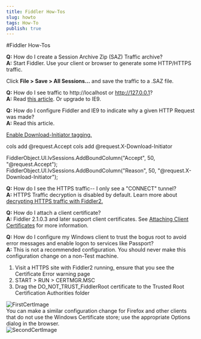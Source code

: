 ```yaml
---
title: Fiddler How-Tos
slug: howto
tags: How-To
publish: true
---
```


<!-- http://fiddler2.com/Fiddler/help/howto.asp -->

#Fiddler How-Tos

**Q:** How do I create a Session Archive Zip (SAZ) Traffic archive?  
**A:** Start Fiddler. Use your client or browser to generate some HTTP/HTTPS traffic. 

Click **File > Save > All Sessions...** and save the traffic to a .SAZ file.

**Q:** How do I see traffic to http://localhost or http://127.0.0.1?  
**A:** Read [this article](http://fiddler2.com/fiddler/help/hookup.asp#Q-LocalTraffic). Or upgrade to IE9.

**Q:** How do I configure Fiddler and IE9 to indicate why a given HTTP Request was made?  
**A:** Read this article.

[Enable Download-Initiator tagging.](https://www.fiddler2.com/dl/EnableDownloadInitiator.reg)

cols add @request.Accept
cols add @request.X-Download-Initiator

FiddlerObject.UI.lvSessions.AddBoundColumn("Accept", 50, "@request.Accept");  
FiddlerObject.UI.lvSessions.AddBoundColumn("Reason", 50, "@request.X-Download-Initiator"); 

**Q:** How do I see the HTTPS traffic-- I only see a "CONNECT" tunnel?  
**A:** HTTPS Traffic decryption is disabled by default. Learn more about [decrypting HTTPS traffic with Fiddler2.](http://fiddler2.com/fiddler/help/httpsdecryption.asp)

 

**Q:** How do I attach a client certificate?  
**A:** Fiddler 2.1.0.3 and later support client certificates.  See [Attaching Client Certificates](http://fiddler2.com/Fiddler/help/httpsclientcerts.asp) for more information.

 

**Q:** How do I configure my Windows client to trust the bogus root to avoid error messages and enable logon to services like Passport?  
**A:** This is not a recommended configuration.  You should never make this configuration change on a non-Test machine.

1. Visit a HTTPS site with Fiddler2 running, ensure that you see the Certificate Error warning page
2. START > RUN > CERTMGR.MSC
3. Drag the DO_NOT_TRUST_FiddlerRoot certificate to the Trusted Root Certification Authorities folder


![FirstCertImage](~/images/FiddlerHowToCertificates)  
You can make a similar configuration change for Firefox and other clients that do not use the Windows Certificate store; use the appropriate Options dialog in the browser.  
![SecondCertImage](~/images/FiddlerHowToOptionsCertificate)